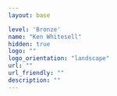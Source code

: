 ```yaml
---
layout: base

level: 'Bronze'
name: "Ken Whitesell"
hidden: true
logo: ""
logo_orientation: "landscape"
url: ""
url_friendly: ""
description: ""
---
```

